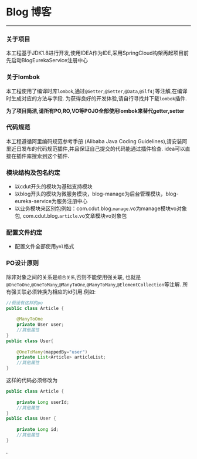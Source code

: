 # Blog 博客

----

### 关于项目

本工程基于JDK1.8进行开发,使用IDEA作为IDE,采用SpringCloud构架再起项目前先启动BlogEurekaService注册中心

### 关于lombok

本工程使用了编译时库`lombok`,通过`@Getter`,`@Setter`,`@Data`,`@Slf4j`等注解,在编译时生成对应的方法与字段.
为获得良好的开发体验,请自行寻找并下载`lombok`插件.

<b>为了项目简洁,请所有PO,RO,VO等POJO全部使用lombok来替代getter,setter</b>

### 代码规范

本工程遵循阿里编码规范参考手册 (Alibaba Java Coding Guidelines),请安装阿里近日发布的代码规范插件,并且保证自己提交的代码能通过插件检查. 
idea可以直接在插件库搜索到这个插件.

### 模块结构及包名约定

- 以cdut开头的模块为基础支持模块
- 以blog开头的模块为微服务模块，blog-manage为后台管理模块，blog-eureka-service为服务注册中心
- 以业务模块来区别包例如：com.cdut.blog.`manage`.vo为manage模块vo对象包, 
com.cdut.blog.`article`.vo文章模块vo对象包
### 配置文件约定

- 配置文件全部使用`yml`格式 


### PO设计原则

除非对象之间的关系是`组合关系`,否则不能使用强关联,
也就是`@OneToOne`,`@OneToMany`,`@ManyToOne`,`@ManyToMany`,`@ElementCollection`等注解.
所有强关联必须转换为相应的id引用.例如:
```java
//假设有这样的po
public class Article {
    
	@ManyToOne
	private User user;
	//其他属性
}
public class User{
    
	@OneToMany(mappedBy="user")
	private List<Article> articleList;
	//其他属性
}
```
这样的代码必须修改为
```java
public class Article {
	
    private Long userId;
	//其他属性
}
public class User {
    
    private Long id;
	//其他属性
}
```






.